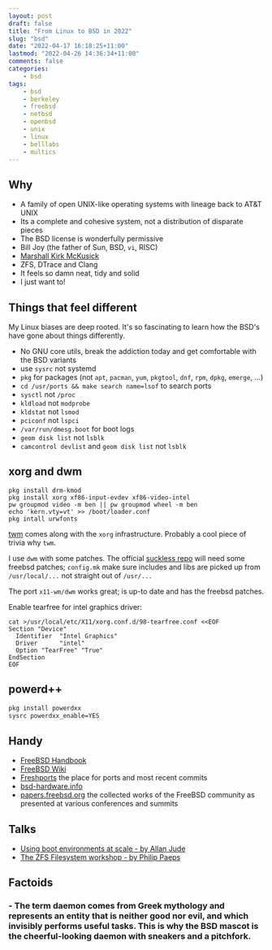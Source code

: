 ```yaml
---
layout: post
draft: false
title: "From Linux to BSD in 2022"
slug: "bsd"
date: "2022-04-17 16:18:25+11:00"
lastmod: "2022-04-26 14:36:34+11:00"
comments: false
categories:
    - bsd
tags:
    - bsd
    - berkeley
    - freebsd
    - netbsd
    - openbsd
    - unix
    - linux
    - belllabs
    - multics
---
```


## Why

-   A family of open UNIX-like operating systems with lineage back to AT&T UNIX
-   Its a complete and cohesive system, not a distribution of disparate pieces
-   The BSD license is wonderfully permissive
-   Bill Joy (the father of Sun, BSD, `vi`, RISC)
-   [Marshall Kirk McKusick](https://www.mckusick.com/courses/)
-   ZFS, DTrace and Clang
-   It feels so damn neat, tidy and solid
-   I just want to!

## Things that feel different

My Linux biases are deep rooted. It's so fascinating to learn how the BSD's have gone about things differently.

-   No GNU core utils, break the addiction today and get comfortable with the BSD variants
-   use `sysrc` not systemd
-   `pkg` for packages (not `apt`, `pacman`, `yum`, `pkgtool`, `dnf`, `rpm`, `dpkg`, `emerge`, ...)
-   `cd /usr/ports && make search name=lsof` to search ports
-   `sysctl` not `/proc`
-   `kldload` not `modprobe`
-   `kldstat` not `lsmod`
-   `pciconf` not `lspci`
-   `/var/run/dmesg.boot` for boot logs
-   `geom disk list` not `lsblk`
-   `camcontrol devlist` and `geom disk list` not `lsblk`

## xorg and dwm

```
pkg install drm-kmod
pkg install xorg xf86-input-evdev xf86-video-intel
pw groupmod video -m ben || pw groupmod wheel -m ben
echo 'kern.vty=vt' >> /boot/loader.conf
pkg intall urwfonts
```

[twm]() comes along with the `xorg` infrastructure. Probably a cool piece of trivia why `twm`.

I use `dwm` with some patches. The official [suckless repo](https://git.suckless.org/) will need some freebsd patches; `config.mk` make sure includes and libs are picked up from `/usr/local/...` not straight out of `/usr/...`

The port `x11-wm/dwm` works great; is up-to date and has the freebsd patches.

Enable tearfree for intel graphics driver:

```
cat >/usr/local/etc/X11/xorg.conf.d/98-tearfree.conf <<EOF
Section "Device"
  Identifier  "Intel Graphics"
  Driver      "intel"
  Option "TearFree" "True"
EndSection
EOF
```

## powerd++

```sh
pkg install powerdxx
sysrc powerdxx_enable=YES
```

## Handy

-   [FreeBSD Handbook](https://docs.freebsd.org/en/books/handbook/basics/)
-   [FreeBSD Wiki](https://wiki.freebsd.org)
-   [Freshports](https://www.freshports.org/) the place for ports and most recent commits
-   [bsd-hardware.info](https://bsd-hardware.info/?view=computers&type=Notebook&vendor=Lenovo&model=ThinkPad+X260+%28All%29)
-   [papers.freebsd.org](https://papers.freebsd.org/) the collected works of the FreeBSD community as presented at various conferences and summits

## Talks

-   [Using boot environments at scale - by Allan Jude](https://papers.freebsd.org/2018/eurobsdcon/allanjude-bootenv_at_scale/)
-   [The ZFS Filesystem workshop - by Philip Paeps](https://www.youtube.com/watch?v=Hjpqa_kjCOI)

## Factoids

### - The term daemon comes from Greek mythology and represents an entity that is neither good nor evil, and which invisibly performs useful tasks. This is why the BSD mascot is the cheerful-looking daemon with sneakers and a pitchfork.
